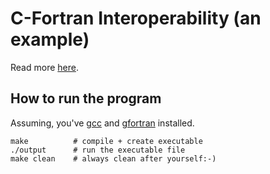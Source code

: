 # C-Fortran Interoperability (an example)

Read more [here](https://fortranwiki.org/fortran/show/C+interoperability).

## How to run the program
Assuming, you've [gcc](https://gcc.gnu.org) and [gfortran](https://gcc.gnu.org/wiki/GFortran) installed.

```console
make          # compile + create executable
./output      # run the executable file
make clean    # always clean after yourself:-)
```
